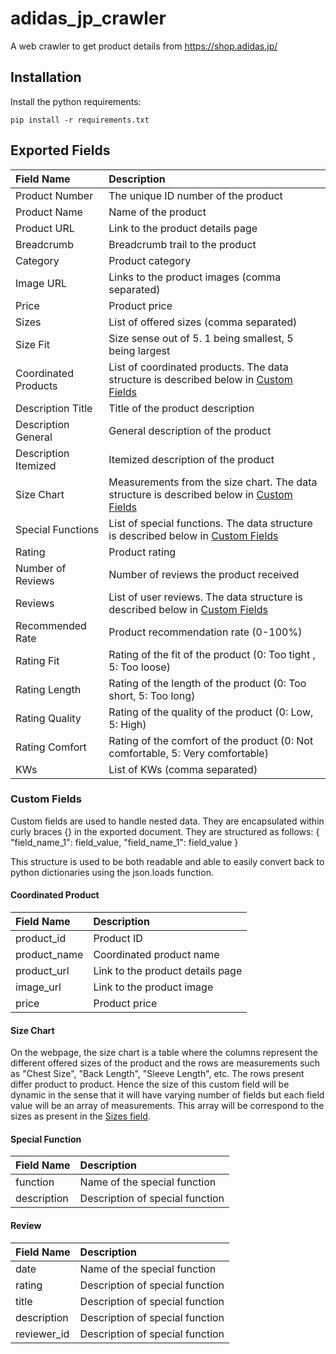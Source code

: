 # adidas_jp_crawler

A web crawler to get product details from https://shop.adidas.jp/


## Installation

Install the python requirements:

    pip install -r requirements.txt



## Exported Fields

| Field Name | Description |
| :--------- | :---------- |
| Product Number | The unique ID number of the product |
| Product Name | Name of the product |
| Product URL | Link to the product details page |
| Breadcrumb | Breadcrumb trail to the product |
| Category | Product category |
| Image URL | Links to the product images (comma separated) |
| Price | Product price |
| Sizes | List of offered sizes (comma separated) |
| Size Fit | Size sense out of 5. 1 being smallest, 5 being largest |
| Coordinated Products | List of coordinated products. The data structure is described below in [Custom Fields](#coordinated-product) |
| Description Title | Title of the product description |
| Description General | General description of the product |
| Description Itemized | Itemized description of the product |
| Size Chart | Measurements from the size chart. The data structure is described below in [Custom Fields](#size-chart) |
| Special Functions | List of special functions. The data structure is described below in [Custom Fields](#special-function) |
| Rating | Product rating |
| Number of Reviews | Number of reviews the product received |
| Reviews | List of user reviews. The data structure is described below in [Custom Fields](#review) |
| Recommended Rate | Product recommendation rate (0-100%) |
| Rating Fit | Rating of the fit of the product (0: Too tight , 5: Too loose) |
| Rating Length | Rating of the length of the product (0: Too short, 5: Too long) |
| Rating Quality | Rating of the quality of the product (0: Low, 5: High) |
| Rating Comfort | Rating of the comfort of the product (0: Not comfortable, 5: Very comfortable) |
| KWs | List of KWs (comma separated) |




### Custom Fields

Custom fields are used to handle nested data. They are encapsulated within curly braces {} in the exported document. They are structured as follows:
{
    "field_name_1": field_value,
    "field_name_1": field_value
}

This structure is used to be both readable and able to easily convert back to python dictionaries using the json.loads function.

#### Coordinated Product

| Field Name | Description |
| :--------- | :---------- |
| product_id | Product ID |
| product_name | Coordinated product name |
| product_url | Link to the product details page |
| image_url | Link to the product image |
| price | Product price |


#### Size Chart

On the webpage, the size chart is a table where the columns represent the different offered sizes of the product and the rows are measurements such as "Chest Size", "Back Length", "Sleeve Length", etc. The rows present differ product to product. Hence the size of this custom field will be dynamic in the sense that it will have varying number of fields but each field value will be an array of measurements. This array will be correspond to the sizes as present in the [Sizes field](#exported-fields).


#### Special Function

| Field Name | Description |
| :--------- | :---------- |
| function | Name of the special function |
| description | Description of special function |


#### Review

| Field Name | Description |
| :--------- | :---------- |
| date | Name of the special function |
| rating | Description of special function |
| title | Description of special function |
| description | Description of special function |
| reviewer_id | Description of special function |
